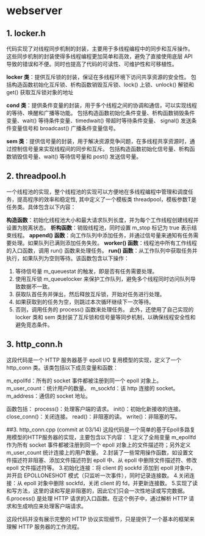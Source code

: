 # webserver
## 1. locker.h
代码实现了对线程同步机制的封装，主要用于多线程编程中的同步和互斥操作。
这些同步机制的封装使得多线程编程更加简单和高效，避免了直接使用底层 API 导致的错误和不便。同时也提高了代码的可读性、可维护性和可移植性。

**locker 类**：提供互斥锁的封装，保证在多线程环境下访问共享资源的安全性。
包括构造函数初始化互斥锁、析构函数销毁互斥锁、lock() 上锁、unlock() 解锁和 get() 获取互斥锁对象的地址

**cond 类**：提供条件变量的封装，用于多个线程之间的协调和通信，可以实现线程的等待、唤醒和广播等功能。
包括构造函数初始化条件变量、析构函数销毁条件变量、wait() 等待条件变量、timedwait() 带超时等待条件变量、
signal() 发送条件变量信号和 broadcast() 广播条件变量信号。

**sem 类**：提供信号量的封装，用于解决资源竞争问题，在多线程共享资源时，通过控制信号量来实现线程间的同步和互斥。
包括构造函数初始化信号量、析构函数销毁信号量、wait() 等待信号量和 post() 发送信号量。

## 2. threadpool.h
一个线程池的实现，整个线程池的实现可以方便地在多线程编程中管理和调度任务，提高程序的效率和稳定性,
其中定义了一个模板类 threadpool，模板参数T是任务类。具体包含以下内容：

**构造函数**：初始化线程池大小和最大请求队列长度，并为每个工作线程创建线程并设置为脱离状态。
**析构函数**：销毁线程池，同时设置 m_stop 标记为 true 表示结束线程。
**append() 函数**：向工作队列中添加任务，并通过信号量来通知有任务需要处理。如果队列已满则添加任务失败。
**worker() 函数**：线程池中所有工作线程的入口函数，调用 run() 函数来处理任务。
**run() 函数**：从工作队列中获取任务并执行，如果队列为空则等待。该函数包含以下操作：
1. 等待信号量 m_queuestat 的触发，即是否有任务需要处理。
2. 使用互斥锁 m_queuelocker 来保护工作队列，避免多个线程同时访问队列导致数据不一致。
3. 获取队首任务并弹出，然后释放互斥锁，开始对任务进行处理。
4. 如果获取到的任务为空，则跳过本次循环继续下一次等待。
5. 否则，调用任务的 process() 函数来处理任务。
此外，还使用了自己实现的 locker 类和 sem 类封装了互斥锁和信号量等同步机制，以确保线程安全性和避免竞态条件。

## 3. http_conn.h
这段代码是一个 HTTP 服务器基于 epoll I/O 复用模型的实现，定义了一个 http_conn 类。该类包括以下成员变量和函数：

m_epollfd：所有的 socket 事件都被注册到同一个 epoll 对象上。
m_user_count：统计用户的数量。
m_sockfd：该 http 连接的 socket。
m_address：通信的 socket 地址。

函数包括：
process()：处理客户端的请求。
init()：初始化新接收的连接。
close_conn()：关闭连接。
read()：非阻塞的读。
write()：非阻塞的写。

##3. http_conn.cpp (commit at 03/14)
这段代码是一个简单的基于Epoll多路复用模型的HTTP服务器的实现，主要包含以下内容：
1.定义了全局变量 m_epollfd 作为所有 socket 事件都被注册到同一个 epoll 对象上的文件描述符；另外定义 m_user_count 统计连接上的用户数量。
2.封装了一些常用操作函数，如设置文件描述符非阻塞、添加文件描述符到 epoll 中、从 epoll 中删除文件描述符、修改 epoll 文件描述符等。
3.初始化连接：将 client 的 sockfd 添加到 epoll 对象中，并开启 EPOLLONESHOT 模式（只监听一次事件），同时记录连接数。
4.关闭连接：从 epoll 对象中删除 sockfd，关闭 client 的 fd，并更新连接数。
5.实现了读和写方法，这里的读和写是非阻塞的，因此它们只会一次性地读或写完数据。
6.process() 是处理 HTTP 请求的入口函数。在这个例子中，通过解析 HTTP 请求和生成响应来处理客户端请求。

这段代码并没有展示完整的 HTTP 协议实现细节，只是提供了一个基本的框架来理解 HTTP 服务器的工作流程。
